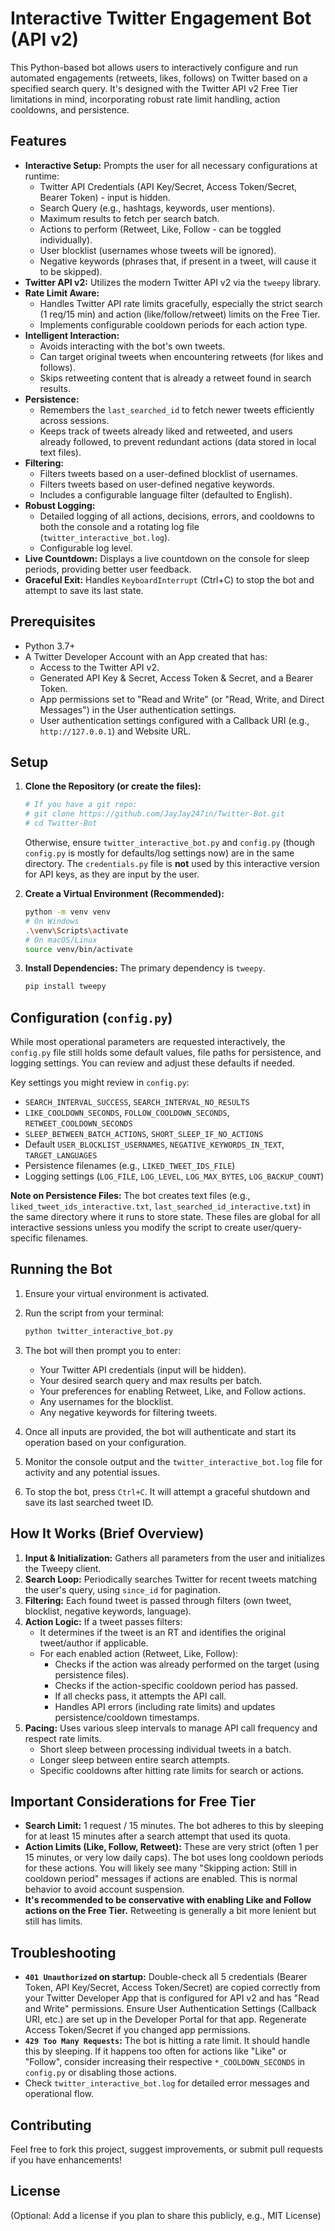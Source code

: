 # Interactive Twitter Engagement Bot (API v2)

This Python-based bot allows users to interactively configure and run automated engagements (retweets, likes, follows) on Twitter based on a specified search query. It's designed with the Twitter API v2 Free Tier limitations in mind, incorporating robust rate limit handling, action cooldowns, and persistence.

## Features

*   **Interactive Setup:** Prompts the user for all necessary configurations at runtime:
    *   Twitter API Credentials (API Key/Secret, Access Token/Secret, Bearer Token) - input is hidden.
    *   Search Query (e.g., hashtags, keywords, user mentions).
    *   Maximum results to fetch per search batch.
    *   Actions to perform (Retweet, Like, Follow - can be toggled individually).
    *   User blocklist (usernames whose tweets will be ignored).
    *   Negative keywords (phrases that, if present in a tweet, will cause it to be skipped).
*   **Twitter API v2:** Utilizes the modern Twitter API v2 via the `tweepy` library.
*   **Rate Limit Aware:**
    *   Handles Twitter API rate limits gracefully, especially the strict search (1 req/15 min) and action (like/follow/retweet) limits on the Free Tier.
    *   Implements configurable cooldown periods for each action type.
*   **Intelligent Interaction:**
    *   Avoids interacting with the bot's own tweets.
    *   Can target original tweets when encountering retweets (for likes and follows).
    *   Skips retweeting content that is already a retweet found in search results.
*   **Persistence:**
    *   Remembers the `last_searched_id` to fetch newer tweets efficiently across sessions.
    *   Keeps track of tweets already liked and retweeted, and users already followed, to prevent redundant actions (data stored in local text files).
*   **Filtering:**
    *   Filters tweets based on a user-defined blocklist of usernames.
    *   Filters tweets based on user-defined negative keywords.
    *   Includes a configurable language filter (defaulted to English).
*   **Robust Logging:**
    *   Detailed logging of all actions, decisions, errors, and cooldowns to both the console and a rotating log file (`twitter_interactive_bot.log`).
    *   Configurable log level.
*   **Live Countdown:** Displays a live countdown on the console for sleep periods, providing better user feedback.
*   **Graceful Exit:** Handles `KeyboardInterrupt` (Ctrl+C) to stop the bot and attempt to save its last state.

## Prerequisites

*   Python 3.7+
*   A Twitter Developer Account with an App created that has:
    *   Access to the Twitter API v2.
    *   Generated API Key & Secret, Access Token & Secret, and a Bearer Token.
    *   App permissions set to "Read and Write" (or "Read, Write, and Direct Messages") in the User authentication settings.
    *   User authentication settings configured with a Callback URI (e.g., `http://127.0.0.1`) and Website URL.

## Setup

1.  **Clone the Repository (or create the files):**
    ```bash
    # If you have a git repo:
    # git clone https://github.com/JayJay247in/Twitter-Bot.git
    # cd Twitter-Bot
    ```
    Otherwise, ensure `twitter_interactive_bot.py` and `config.py` (though `config.py` is mostly for defaults/log settings now) are in the same directory. The `credentials.py` file is **not** used by this interactive version for API keys, as they are input by the user.

2.  **Create a Virtual Environment (Recommended):**
    ```bash
    python -m venv venv
    # On Windows
    .\venv\Scripts\activate
    # On macOS/Linux
    source venv/bin/activate
    ```

3.  **Install Dependencies:**
    The primary dependency is `tweepy`.
    ```bash
    pip install tweepy
    ```

## Configuration (`config.py`)

While most operational parameters are requested interactively, the `config.py` file still holds some default values, file paths for persistence, and logging settings. You can review and adjust these defaults if needed.

Key settings you might review in `config.py`:
*   `SEARCH_INTERVAL_SUCCESS`, `SEARCH_INTERVAL_NO_RESULTS`
*   `LIKE_COOLDOWN_SECONDS`, `FOLLOW_COOLDOWN_SECONDS`, `RETWEET_COOLDOWN_SECONDS`
*   `SLEEP_BETWEEN_BATCH_ACTIONS`, `SHORT_SLEEP_IF_NO_ACTIONS`
*   Default `USER_BLOCKLIST_USERNAMES`, `NEGATIVE_KEYWORDS_IN_TEXT`, `TARGET_LANGUAGES`
*   Persistence filenames (e.g., `LIKED_TWEET_IDS_FILE`)
*   Logging settings (`LOG_FILE`, `LOG_LEVEL`, `LOG_MAX_BYTES`, `LOG_BACKUP_COUNT`)

**Note on Persistence Files:**
The bot creates text files (e.g., `liked_tweet_ids_interactive.txt`, `last_searched_id_interactive.txt`) in the same directory where it runs to store state. These files are global for all interactive sessions unless you modify the script to create user/query-specific filenames.

## Running the Bot

1.  Ensure your virtual environment is activated.
2.  Run the script from your terminal:
    ```bash
    python twitter_interactive_bot.py
    ```
3.  The bot will then prompt you to enter:
    *   Your Twitter API credentials (input will be hidden).
    *   Your desired search query and max results per batch.
    *   Your preferences for enabling Retweet, Like, and Follow actions.
    *   Any usernames for the blocklist.
    *   Any negative keywords for filtering tweets.

4.  Once all inputs are provided, the bot will authenticate and start its operation based on your configuration.
5.  Monitor the console output and the `twitter_interactive_bot.log` file for activity and any potential issues.
6.  To stop the bot, press `Ctrl+C`. It will attempt a graceful shutdown and save its last searched tweet ID.

## How It Works (Brief Overview)

1.  **Input & Initialization:** Gathers all parameters from the user and initializes the Tweepy client.
2.  **Search Loop:** Periodically searches Twitter for recent tweets matching the user's query, using `since_id` for pagination.
3.  **Filtering:** Each found tweet is passed through filters (own tweet, blocklist, negative keywords, language).
4.  **Action Logic:** If a tweet passes filters:
    *   It determines if the tweet is an RT and identifies the original tweet/author if applicable.
    *   For each enabled action (Retweet, Like, Follow):
        *   Checks if the action was already performed on the target (using persistence files).
        *   Checks if the action-specific cooldown period has passed.
        *   If all checks pass, it attempts the API call.
        *   Handles API errors (including rate limits) and updates persistence/cooldown timestamps.
5.  **Pacing:** Uses various sleep intervals to manage API call frequency and respect rate limits.
    *   Short sleep between processing individual tweets in a batch.
    *   Longer sleep between entire search attempts.
    *   Specific cooldowns after hitting rate limits for search or actions.

## Important Considerations for Free Tier

*   **Search Limit:** 1 request / 15 minutes. The bot adheres to this by sleeping for at least 15 minutes after a search attempt that used its quota.
*   **Action Limits (Like, Follow, Retweet):** These are very strict (often 1 per 15 minutes, or very low daily caps). The bot uses long cooldown periods for these actions. You will likely see many "Skipping action: Still in cooldown period" messages if actions are enabled. This is normal behavior to avoid account suspension.
*   **It's recommended to be conservative with enabling Like and Follow actions on the Free Tier.** Retweeting is generally a bit more lenient but still has limits.

## Troubleshooting

*   **`401 Unauthorized` on startup:** Double-check all 5 credentials (Bearer Token, API Key/Secret, Access Token/Secret) are copied correctly from your Twitter Developer App that is configured for API v2 and has "Read and Write" permissions. Ensure User Authentication Settings (Callback URI, etc.) are set up in the Developer Portal for that app. Regenerate Access Token/Secret if you changed app permissions.
*   **`429 Too Many Requests`:** The bot is hitting a rate limit. It should handle this by sleeping. If it happens too often for actions like "Like" or "Follow", consider increasing their respective `*_COOLDOWN_SECONDS` in `config.py` or disabling those actions.
*   Check `twitter_interactive_bot.log` for detailed error messages and operational flow.

## Contributing

Feel free to fork this project, suggest improvements, or submit pull requests if you have enhancements!

## License

(Optional: Add a license if you plan to share this publicly, e.g., MIT License)
